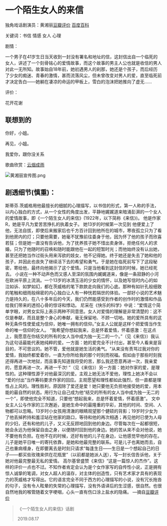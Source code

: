 # 一个陌生女人的来信

独角戏话剧演员：黄湘丽[豆瓣评价](http://read.douban.com/reader/column/4869220/chapter/40493698/) [百度百科](https://baike.baidu.com/item/%E9%BB%84%E6%B9%98%E4%B8%BD/7841622?fr=aladdin)

关键词：书信 情感 女人 心理

剧情：

一个男子在41岁生日当天收到一封没有署名和地址的信，这封信出自一个临死的女人，讲述了一个刻骨铭心的爱情故事，而这个故事的男主人公也就是收信的男人对此一无所知。故事始自18年前，她初遇男人的刹那，她还是个孩子，而后经历了少女的痴迷、青春的激情，甚而流落风尘，但未曾改变对男人的爱，直至临死前才决定告白——她躺在凄凉的命运的甲板上，雪白的泡沫把她推向了虚无……

评价：

花开花谢

## 联想到的

你好，小姐。

再见，小姐。

我爱你，跟你没关系

歌曲欣赏：[云烟成雨](http://url.cn/5ryZetH)

![黄湘丽宣传图.png](http://img.javalemon.com/20190818156605886272673.png)

## 剧透细节(慎重)：

​    斯蒂芬.茨威格用他最擅长的细腻的心理描写，以书信的形式，第一人称的手法，以内心独白的方式，从一个女性的角度出发，平静地娓娓道来暗涌彭湃的一个女人的爱情故事，即《一个陌生女人的来信》(1922年，以下简称《来信》)。
    他是作家R，她是平凡为爱苦苦挣扎的执着女子。
    她13岁的时候第一次见到 他便爱上了他，无法自拔，即使后来搬家后也千方百计回到他所在的城市，寒夜孤立只为了看到他房内的灯；只要他需要，她毫不犹豫前往委身于他，因为怀了他的孩子而欣喜若狂；但是她一直没有告诉他，为了抚养孩子她不惜出卖身体，拒绝任何人的求婚，只为了他随时的召唤和随时能跟他在一起的短暂时光；而他始终没有认出她，甚至还把她当作过街头用来泻欲的妓女，他不记得她。终于她还是失去了她和他的孩子，并因此也丧失了继续活下去的希望和勇气。于是她在临死前写下了这段秘密，寄给他，最终向他揭示了这个爱情。只是当他看到这封信的时候，她已经死去。
    小说在一种不动声色而又感人至深的氛围内娓娓道来，像是一条寂静的小河在欧洲平原上流淌。一个13岁的冰清玉洁的少女的情怀，以及她写信时内心的如泣如诉、如梦如幻，都在茨威格的笔下款款走向我们的心底。那种有如针孔般细致的笔触和细雨般绵密的内心独白让人有一种恍若隔世的体验。一部好小说的艺术魅力是持久的，在八十多年后的今天，我们仍然能感受到作者的创作时的激情和作品给我们带来的透彻心骨的惊讶和悸动。
    尼采在《快乐的科学》中说：“爱情这个简单字眼，对男女实际上表示两种不同意思。女人对爱情的理解是非常清楚的：这不仅是奉献，而且是整个身心的奉献，毫无保留地、不顾一切地。她的爱所具有的这种无条件性使爱成为信仰，她唯一拥有的信仰。”女主人公就是这样个把爱情当作生命的唯一信仰的女人。
   “我希望你想起我来，总是怀着爱情，怀着感激：在这点上，我愿意在你结交的所有的女人当中成为独一无二的一个。”（见《来信》）我认为这句话最能代表她纯粹的爱。一方面：她的爱完全不计付出，甚至今人看来是盲目的，不可思议的。她不管，爱他就是她生活的勇气。“从来没有责骂过我对你的爱情，我始终都爱着你，一直为你所给我的那个时刻而祝福。假如由于那些时刻我还得再进一次地狱，而且事先知道我将受的苦，那么我还愿意再进一次，我亲爱的，愿意再进一次，再进一千次! ”（见《来信》）另一方面：她对作家的爱，是理性的。这种理性源于对他最深沉的爱。主观上她无法不爱他，理性上她决不会以 “爱的付出”当作筹码要求作家的回应。主观愿望和理性都如此强烈，但一直都是理性占上风的。理性胜利，原因除了爱还是爱！她只要他无负担地接受她的爱，用本能的最自然的状态。用行为让自己成为他“结交的所有的女人当中成为独一无二的一个”，即使他完全不知道，只要他“想起我来，总是怀着爱情，怀着感激”。
    文中女主人公与作家的三次邂逅，是她生命中的最隆重的华彩，其他的时间、空间、人物都可以忽略。13岁时小女孩用清澈的眼睛观望那个健硕的背影；19岁时少女为了他丢掉矜持和羞涩站在他家的路口，等待和他的再次相遇；再见他时已使为人母的少妇，还有和他的儿子，又义无反顾地回到他的身边。尽管每次在一起都很短，她会永远为他保留自由之身，以便随时回到他的身边。她的苦从来不会对他说，她不要他有负担。在他不在的时候，还好有他的儿子在身边，让他感觉早他的存在。儿子是她平日唯一的寄托依靠，是她和他最完整的联系。可是儿子也离她而去，自己也重病缠身，在即要离去是时刻只请求“每逢生日——生日是一个想起自己的日子——都买些玫瑰来供在花瓶里”（以前都是她派人送），写一封长信告诉他，关于她对他最完整最无私的爱情。
    高尔基曾盛赞《来信》“这是一篇惊人的杰作”。这样的评价一点也不过。不知作者肯定会认为是个女作家写的自传性小说，正是拥有惊人诚挚的笔调，对女人超人的温存，对主体的创造性，只有艺术家才具有的表现力的茨威格才写得出。它的语言完全不同于西方的心理描写的小说，没有冗长拖沓的句子，没有令人眩晕的失常的心理描写，没有外语译后的生涩感，很自然。也很自然地我的喉管随着文字哽咽，心头一直有伤口涂上盐水的隐痛。 —摘自[豆瓣评价](https://book.douban.com/review/1029222/)



> 《一个陌生女人的来信》话剧
>
> 2019.08.17 